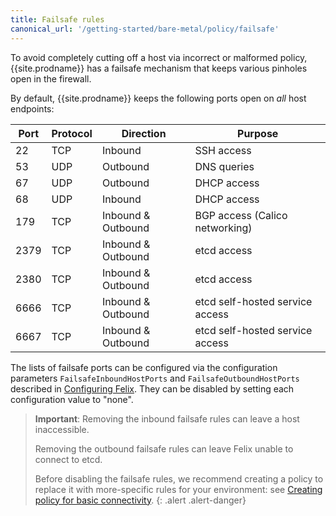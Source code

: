 ```yaml
---
title: Failsafe rules
canonical_url: '/getting-started/bare-metal/policy/failsafe'
---
```



To avoid completely cutting off a host via incorrect or malformed
policy, {{site.prodname}} has a failsafe mechanism that keeps various pinholes open
in the firewall.

By default, {{site.prodname}} keeps the following ports open on *all* host endpoints:

| Port   | Protocol | Direction           |              Purpose                           |
|--------|----------|---------------------|------------------------------------------------|
|   22   |   TCP    |  Inbound            |             SSH access                         |
|   53   |   UDP    |  Outbound           |             DNS queries                        |
|   67   |   UDP    |  Outbound           |             DHCP access                        |
|   68   |   UDP    |  Inbound            |             DHCP access                        |
|   179  |   TCP    |  Inbound & Outbound |             BGP access (Calico networking)     |
|   2379 |   TCP    |  Inbound & Outbound |             etcd access                        |
|   2380 |   TCP    |  Inbound & Outbound |             etcd access                        |
|   6666 |   TCP    |  Inbound & Outbound |             etcd self-hosted service access    |
|   6667 |   TCP    |  Inbound & Outbound |             etcd self-hosted service access    |


The lists of failsafe ports can be configured via the configuration parameters
`FailsafeInboundHostPorts` and `FailsafeOutboundHostPorts`
described in [Configuring
Felix]({{site.baseurl}}/{{page.version}}/reference/felix/configuration).  They
can be disabled by setting each configuration value to "none".

> **Important**: Removing the inbound failsafe rules can leave a host inaccessible.
>
> Removing the outbound failsafe rules can leave Felix unable to connect
> to etcd.
>
> Before disabling the failsafe rules, we recommend creating a policy to
> replace it with more-specific rules for your environment: see 
> [Creating policy for basic connectivity](../policy/).
{: .alert .alert-danger}


